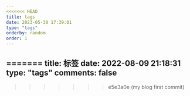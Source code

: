```yaml
---
<<<<<<< HEAD
title: tags
date: 2023-05-30 17:39:01
type: "tags"
orderby: random
order: 1
---
```

=======
title: 标签
date: 2022-08-09 21:18:31
type: "tags"
comments: false
---
>>>>>>> e5e3a0e (my blog first commit)
